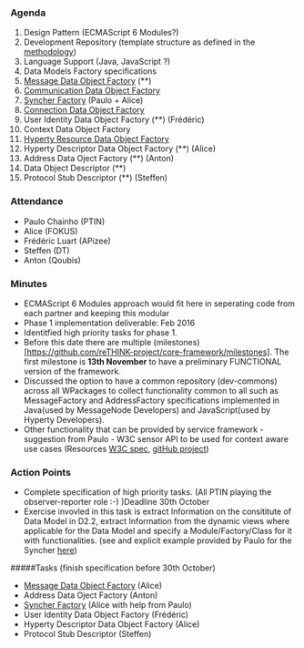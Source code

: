 ### Agenda

 1. Design Pattern (ECMAScript 6 Modules?)
 1. Development Repository (template structure as defined in the [methodology](https://github.com/reTHINK-project/core-framework/tree/master/docs/methodology))
 1. Language Support (Java, JavaScript ?)
 1. Data Models Factory specifications 
  1. [Message Data Object Factory](https://github.com/reTHINK-project/core-framework/blob/master/docs/specs/service-framework/sf_message_factory.md) (**)
  2. [Communication Data Object Factory](https://github.com/reTHINK-project/core-framework/blob/master/docs/specs/service-framework/sf_communication_factory.md)
  3. [Syncher Factory](https://github.com/reTHINK-project/core-framework/blob/master/docs/specs/service-framework/sf_syncher_factory.md) (Paulo + Alice)
  4. [Connection Data Object Factory](https://github.com/reTHINK-project/core-framework/blob/master/docs/specs/service-framework/sf_connection_factory.md)
  5. User Identity Data Object Factory (**) (Frédéric)
  6. Context Data Object Factory
  7. [Hyperty Resource Data Object Factory](https://github.com/reTHINK-project/core-framework/blob/master/docs/specs/service-framework/sf_hyperty_resource_factory.md)
  8. Hyperty Descriptor Data Object Factory (**) (Alice)
  9. Address Data Oject Factory (**) (Anton)
  10. Data Object Descriptor (**)
  11. Protocol Stub Descriptor (**) (Steffen)



### Attendance

* Paulo Chainho (PTIN)
* Alice (FOKUS)
* Frédéric Luart (APizee)
* Steffen (DT)
* Anton (Qoubis)

### Minutes
* ECMAScript 6 Modules approach would fit here in seperating code from each partner and keeping this modular
* Phase 1 implementation deliverable: Feb 2016
* Identitfied high priority tasks for phase 1. 
* Before this date there are multiple (milestones)[https://github.com/reTHINK-project/core-framework/milestones]. The first milestone is **13th November** to have a preliminary FUNCTIONAL version of the framework.
* Discussed the option to have a common repository (dev-commons) across all WPackages to collect functionality common to all such as MessageFactory and AddressFactory specifications implemented  in Java(used by MessageNode Developers) and JavaScript(used by Hyperty Developers).
* Other functionality that can be provided by service framework - suggestion from Paulo - W3C sensor API to be used for context aware use cases (Resources [W3C spec](https://w3c.github.io/sensors/),  [gitHub project](https://github.com/w3c/sensors))


### Action Points 
* Complete specification of high priority tasks. (All PTIN playing the observer-reporter role :-) )Deadline 30th October
* Exercise invovled in this task is extract Information on the consititute of Data Model in D2.2, extract Information from the dynamic views where applicable for the Data Model and specify a Module/Factory/Class for it with functionalities. (see and explicit example provided by Paulo for the Syncher [here](https://github.com/reTHINK-project/core-framework/blob/master/docs/specs/service-framework/sf_syncher_factory.md))

#####Tasks (finish specification before 30th October)
* [Message Data Object Factory](https://github.com/reTHINK-project/core-framework/blob/master/docs/specs/service-framework/sf_message_factory.md) (Alice)
* Address Data Oject Factory (Anton)
* [Syncher Factory](https://github.com/reTHINK-project/core-framework/blob/master/docs/specs/service-framework/sf_syncher_factory.md) (Alice with help from Paulo)
* User Identity Data Object Factory (Frédéric)
* Hyperty Descriptor Data Object Factory (Alice)
* Protocol Stub Descriptor (Steffen)
